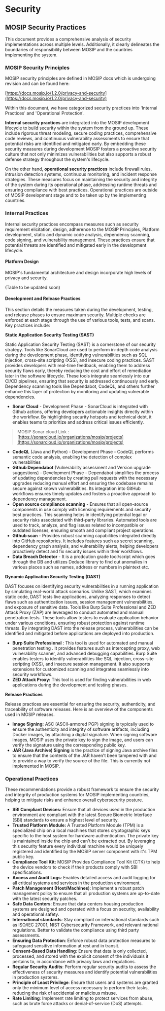 # Security

## MOSIP Security Practices

This document provides a comprehensive analysis of security implementations across multiple levels. Additionally, it clearly delineates the boundaries of responsibility between MOSIP and the countries implementing the system.

### MOSIP Security Principles

MOSIP security principles are defined in MOSIP docs which is undergoing revision and can be found here:

[https://docs.mosip.io/1.2.0/privacy-and-security](https://docs.mosip.io/1.2.0/privacy-and-security)

Within this document, we have categorized security practices into 'Internal Practices' and 'Operational Protection'.

**Internal security practices** are integrated into the MOSIP development lifecycle to build security within the system from the ground up. These include rigorous threat modeling, secure coding practices, comprehensive code reviews, and continuous vulnerability assessments to ensure that potential risks are identified and mitigated early. By embedding these security measures during development MOSIP fosters a proactive security culture that not only minimizes vulnerabilities but also supports a robust defense strategy throughout the system's lifecycle.

On the other hand, **operational security practices** include firewall rules, intrusion detection systems, continuous monitoring, and incident response strategies. These measures focus on maintaining the security and integrity of the system during its operational phase, addressing runtime threats and ensuring compliance with best practices. Operational practices are outside of MOSIP development stage and to be taken up by the implementing countries.

### Internal Practices

Internal security practices encompass measures such as security requirement elicitation, design, adherence to the MOSIP Principles, Platform development, static and dynamic code analysis, dependency scanning, code signing, and vulnerability management. These practices ensure that potential threats are identified and mitigated early in the development lifecycle.

#### Platform Design

MOSIP's fundamental architecture and design incorporate high levels of privacy and security.

(Table to be updated soon)

#### Development and Release Practices

This section details the measures taken during the development, testing, and release phases to ensure maximum security. Multiple checks are enforced at each stage through the use of various tools, tests, and scans. Key practices include:

**Static Application Security Testing (SAST)**

Static Application Security Testing (SAST) is a cornerstone of our security strategy. Tools like SonarCloud are used to perform in-depth code analysis during the development phase, identifying vulnerabilities such as SQL injection, cross-site scripting (XSS), and insecure coding practices. SAST provides developers with real-time feedback, enabling them to address security flaws early, thereby reducing the cost and effort of remediation later in the software lifecycle. These tools integrate seamlessly into our CI/CD pipelines, ensuring that security is addressed continuously and early. Dependency scanning tools like Dependabot, CodeQL, and others further enhance this layer of protection by monitoring and updating vulnerable dependencies.

* **Sonar Cloud** - Development Phase - SonarCloud is integrated with Github actions, offering developers actionable insights directly within the workflow. By highlighting security hotspots and technical debt, it enables teams to prioritize and address critical issues efficiently.

> MOSIP Sonar cloud Link : [https://sonarcloud.io/organizations/mosip/projects](https://sonarcloud.io/organizations/mosip/projects)

* **CodeQL** (Java and Python) - Development Phase - CodeQL performs semantic code analysis, enabling the detection of complex vulnerabilities
* **Github Dependabot** (Vulnerability assessment and Version upgrade suggestions) - Development Phase - Dependabot simplifies the process of updating dependencies by creating pull requests with the necessary upgrades reducing manual effort and ensuring the codebase remains secure against known vulnerabilities. Its integration into GitHub workflows ensures timely updates and fosters a proactive approach to dependency management.
* **Open source compliance scanning** - Ensures that all open-source components in use comply with licensing requirements and security best practices. This scanning helps in identifying potential legal or security risks associated with third-party libraries. Automated tools are used to track, analyze, and flag issues related to incompatible or outdated licenses, ensuring smooth and compliant project operations.
* **Github scan** - Provides robust scanning capabilities integrated directly into GitHub repositories. It includes features such as secret scanning, dependency graph analysis, and vulnerability alerts, helping developers proactively detect and fix security issues within their workflows.
* **Data Breach Detector** - It is a prodcution grade tool/script which goes through the DB and utilizes Deduce library to find out anomalies in various places such as names, address or numbers in plaintext etc.

**Dynamic Application Security Testing (DAST)**

DAST focuses on identifying security vulnerabilities in a running application by simulating real-world attack scenarios. Unlike SAST, which examines static code, DAST tests live applications, analyzing responses to detect flaws such as authentication issues, session management vulnerabilities, and exposure of sensitive data. Tools like Burp Suite Professional and ZED Attack Proxy (ZAP) are leveraged to conduct automated and manual penetration tests. These tools allow testers to evaluate application behavior under various conditions, ensuring robust protection against runtime threats. By integrating DAST into the release process, vulnerabilities can be identified and mitigated before applications are deployed into production.

* **Burp Suite Professional** : This tool is used for automated and manual penetration testing . It provides features such as intercepting proxy, web vulnerability scanner, and advanced debugging capabilities. Burp Suite enables testers to identify vulnerabilities like SQL injection, cross-site scripting (XSS), and insecure session management. It also supports extensions for customized scanning and integrates seamlessly into security workflows.
* **ZED Attack Proxy:** This tool is used for finding vulnerabilities in web applications during the development and testing phases.

**Release Practices**

Release practices are essential for ensuring the security, authenticity, and traceability of software releases. Here is an overview of the components used in MOSIP releases.

* **Image Signing:** ASC (ASCII-armored PGP) signing is typically used to ensure the authenticity and integrity of software artifacts, including Docker images, by attaching a digital signature. When signing software images, MOSIP uses the private key to sign the image, and users can verify the signature using the corresponding public key.
* **JAR (Java Archive) Signing** is the practice of signing Java archive files to ensure that the contents of the JAR haven't been tampered with and to provide a way to verify the source of the file. This is currently not implemented in MOSIP.

### Operational Practices

These recommendations provide a robust framework to ensure the security and integrity of production systems for MOSIP implementing countries, helping to mitigate risks and enhance overall cybersecurity posture.

* **SBI Compliant Devices:** Ensure that all devices used in the production environment are compliant with the latest Secure Biometric Interface (SBI) standards to ensure a highest level of security.
* **Trusted Platform Module:** A Trusted Platform Module (TPM) is a specialized chip on a local machines that stores cryptographic keys specific to the host system for hardware authentication. The private key is maintained inside the chip and can't be extracted out. By leveraging this security feature every individual machine would be uniquely registered and identified by the MOSIP server component with it's TPM public key.
* **Compliance Tool Kit:** MOSIP Provides Compliance Tool Kit (CTK) to help the device vendors to check if their products comply with SBI specifications.
* **Access and Audit Logs**: Enables detailed access and audit logging for all critical systems and services in the production environment.
* **Patch Management (Host/Machines)**: Implement a robust patch management policy to ensure that all production systems are up-to-date with the latest security patches.
* **Safe Data Centers**: Ensure that data centers housing production systems are designed and operated with a focus on security, availability and operational safety.
* **International standards**: Stay compliant on international standards such as ISO/IEC 27001, NIST Cybersecurity Framework, and relevant national regulations. Better to validate the compliance using third party assessments.
* **Ensuring Data Protection**: Enforce robust data protection measures to safeguard sensitive information at rest and in transit.
* **Consent-Based Data Handling**: Ensure that data is only collected, processed, and stored with the explicit consent of the individuals it pertains to, in accordance with privacy laws and regulations.
* **Regular Security Audits**: Perform regular security audits to assess the effectiveness of security measures and identify potential vulnerabilities in production systems.
* **Principle of Least Privilege**: Ensure that users and systems are granted only the minimum level of access necessary to perform their tasks, reducing the risk of accidental or malicious misuse.
* **Rate Limiting**: Implement rate limiting to protect services from abuse, such as brute force attacks or denial-of-service (DoS) attempts.
